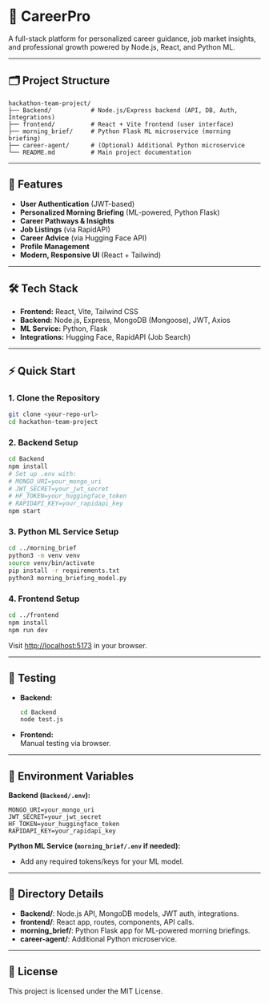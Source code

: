 # 🚀 CareerPro 

A full-stack platform for personalized career guidance, job market insights, and professional growth powered by Node.js, React, and Python ML.

---

## 🗂️ Project Structure

```
hackathon-team-project/
├── Backend/           # Node.js/Express backend (API, DB, Auth, Integrations)
├── frontend/          # React + Vite frontend (user interface)
├── morning_brief/     # Python Flask ML microservice (morning briefing)
├── career-agent/      # (Optional) Additional Python microservice
└── README.md          # Main project documentation
```

---

## 🌟 Features

- **User Authentication** (JWT-based)
- **Personalized Morning Briefing** (ML-powered, Python Flask)
- **Career Pathways & Insights**
- **Job Listings** (via RapidAPI)
- **Career Advice** (via Hugging Face API)
- **Profile Management**
- **Modern, Responsive UI** (React + Tailwind)

---

## 🛠️ Tech Stack

- **Frontend:** React, Vite, Tailwind CSS
- **Backend:** Node.js, Express, MongoDB (Mongoose), JWT, Axios
- **ML Service:** Python, Flask
- **Integrations:** Hugging Face, RapidAPI (Job Search)

---

## ⚡ Quick Start

### 1. **Clone the Repository**
```bash
git clone <your-repo-url>
cd hackathon-team-project
```

### 2. **Backend Setup**
```bash
cd Backend
npm install
# Set up .env with:
# MONGO_URI=your_mongo_uri
# JWT_SECRET=your_jwt_secret
# HF_TOKEN=your_huggingface_token
# RAPIDAPI_KEY=your_rapidapi_key
npm start
```

### 3. **Python ML Service Setup**
```bash
cd ../morning_brief
python3 -m venv venv
source venv/bin/activate
pip install -r requirements.txt
python3 morning_briefing_model.py
```

### 4. **Frontend Setup**
```bash
cd ../frontend
npm install
npm run dev
```
Visit [http://localhost:5173](http://localhost:5173) in your browser.

---

## 🧪 Testing

- **Backend:**  
  ```bash
  cd Backend
  node test.js
  ```
- **Frontend:**  
  Manual testing via browser.

---

## 🔑 Environment Variables

**Backend (`Backend/.env`):**
```
MONGO_URI=your_mongo_uri
JWT_SECRET=your_jwt_secret
HF_TOKEN=your_huggingface_token
RAPIDAPI_KEY=your_rapidapi_key
```

**Python ML Service (`morning_brief/.env` if needed):**
- Add any required tokens/keys for your ML model.

---

## 📁 Directory Details

- **Backend/**: Node.js API, MongoDB models, JWT auth, integrations.
- **frontend/**: React app, routes, components, API calls.
- **morning_brief/**: Python Flask app for ML-powered morning briefings.
- **career-agent/**: Additional Python microservice.

---

## 📄 License

This project is licensed under the MIT License.


